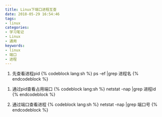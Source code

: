 ```yaml
---
title: Linux下端口进程互查
date: 2018-05-29 16:54:46
tags:
- linux
categories:
- 学习笔记
- Linux
- 通用
keywords:
- linux
- 端口
- 进程
---
```

1. 先查看进程pid
{% codeblock lang:sh %}
ps -ef |grep 进程名
{% endcodeblock %}
<!-- more -->
1. 通过pid查看占用端口
{% codeblock lang:sh %}
netstat -nap |grep 进程id
{% endcodeblock %}

1. 通过端口查看进程
{% codeblock lang:sh %}
netstat -nap |grep 端口号
{% endcodeblock %}
